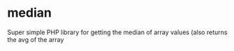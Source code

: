 # median
Super simple PHP library for getting the median of array values (also returns the avg of the array
